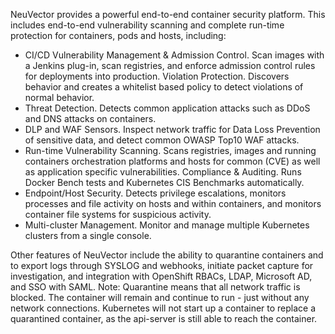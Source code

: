 NeuVector provides a powerful end-to-end container security platform. This includes end-to-end vulnerability scanning and complete run-time protection for containers, pods and hosts, including:

- CI/CD Vulnerability Management & Admission Control. Scan images with a Jenkins plug-in, scan registries, and enforce admission control rules for deployments into production.
Violation Protection. Discovers behavior and creates a whitelist based policy to detect violations of normal behavior.
- Threat Detection. Detects common application attacks such as DDoS and DNS attacks on containers.
- DLP and WAF Sensors. Inspect network traffic for Data Loss Prevention of sensitive data, and detect common OWASP Top10 WAF attacks.
- Run-time Vulnerability Scanning. Scans registries, images and running containers orchestration platforms and hosts for common (CVE) as well as application specific vulnerabilities.
Compliance & Auditing. Runs Docker Bench tests and Kubernetes CIS Benchmarks automatically.
- Endpoint/Host Security. Detects privilege escalations, monitors processes and file activity on hosts and within containers, and monitors container file systems for suspicious activity.
- Multi-cluster Management. Monitor and manage multiple Kubernetes clusters from a single console.

Other features of NeuVector include the ability to quarantine containers and to export logs through SYSLOG and webhooks, initiate packet capture for investigation, and integration with OpenShift RBACs, LDAP, Microsoft AD, and SSO with SAML. Note: Quarantine means that all network traffic is blocked. The container will remain and continue to run - just without any network connections. Kubernetes will not start up a container to replace a quarantined container, as the api-server is still able to reach the container.